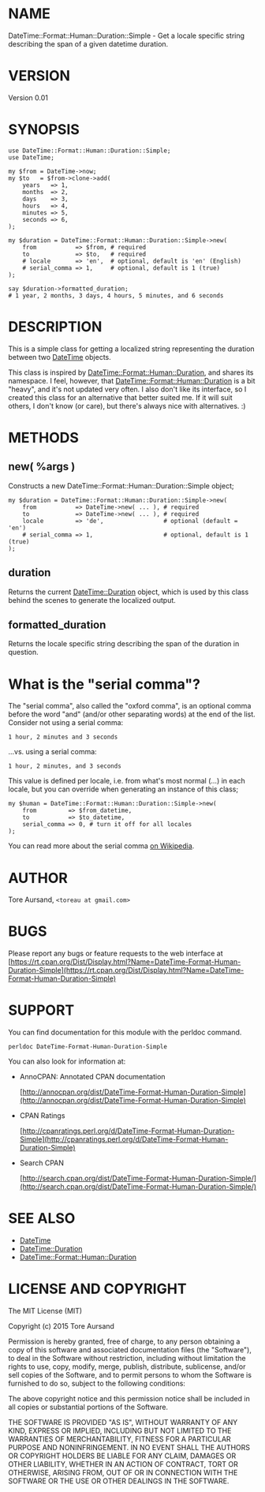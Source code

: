# NAME

DateTime::Format::Human::Duration::Simple - Get a locale specific string
describing the span of a given datetime duration.

# VERSION

Version 0.01

# SYNOPSIS

    use DateTime::Format::Human::Duration::Simple;
    use DateTime;

    my $from = DateTime->now;
    my $to   = $from->clone->add(
        years   => 1,
        months  => 2,
        days    => 3,
        hours   => 4,
        minutes => 5,
        seconds => 6,
    );

    my $duration = DateTime::Format::Human::Duration::Simple->new(
        from           => $from, # required
        to             => $to,   # required
        # locale       => 'en',  # optional, default is 'en' (English)
        # serial_comma => 1,     # optional, default is 1 (true)
    );

    say $duration->formatted_duration;
    # 1 year, 2 months, 3 days, 4 hours, 5 minutes, and 6 seconds

# DESCRIPTION

This is a simple class for getting a localized string representing the duration
between two [DateTime](https://metacpan.org/pod/DateTime) objects.

This class is inspired by [DateTime::Format::Human::Duration](https://metacpan.org/pod/DateTime::Format::Human::Duration), and shares its
namespace. I feel, however, that [DateTime::Format::Human::Duration](https://metacpan.org/pod/DateTime::Format::Human::Duration) is a bit
"heavy", and it's not updated very often. I also don't like its interface, so I
created this class for an alternative that better suited me. If it will suit
others, I don't know (or care), but there's always nice with alternatives. :)

# METHODS

## new( %args )

Constructs a new DateTime::Format::Human::Duration::Simple object;

    my $duration = DateTime::Format::Human::Duration::Simple->new(
        from           => DateTime->new( ... ), # required
        to             => DateTime->new( ... ), # required
        locale         => 'de',                 # optional (default = 'en')
        # serial_comma => 1,                    # optional, default is 1 (true)
    );

## duration

Returns the current [DateTime::Duration](https://metacpan.org/pod/DateTime::Duration) object, which is used by this class
behind the scenes to generate the localized output.

## formatted\_duration

Returns the locale specific string describing the span of the duration in
question.

# What is the "serial comma"?

The "serial comma", also called the "oxford comma", is an optional comma before
the word "and" (and/or other separating words) at the end of the list. Consider
not using a serial comma:

    1 hour, 2 minutes and 3 seconds

...vs. using a serial comma:

    1 hour, 2 minutes, and 3 seconds

This value is defined per locale, i.e. from what's most normal (...) in each
locale, but you can override when generating an instance of this class;

    my $human = DateTime::Format::Human::Duration::Simple->new(
        from         => $from_datetime,
        to           => $to_datetime,
        serial_comma => 0, # turn it off for all locales
    );

You can read more about the serial comma [on Wikipedia](https://en.wikipedia.org/wiki/Serial_comma).

# AUTHOR

Tore Aursand, `<toreau at gmail.com>`

# BUGS

Please report any bugs or feature requests to the web interface at [https://rt.cpan.org/Dist/Display.html?Name=DateTime-Format-Human-Duration-Simple](https://rt.cpan.org/Dist/Display.html?Name=DateTime-Format-Human-Duration-Simple)

# SUPPORT

You can find documentation for this module with the perldoc command.

    perldoc DateTime-Format-Human-Duration-Simple

You can also look for information at:

- AnnoCPAN: Annotated CPAN documentation

    [http://annocpan.org/dist/DateTime-Format-Human-Duration-Simple](http://annocpan.org/dist/DateTime-Format-Human-Duration-Simple)

- CPAN Ratings

    [http://cpanratings.perl.org/d/DateTime-Format-Human-Duration-Simple](http://cpanratings.perl.org/d/DateTime-Format-Human-Duration-Simple)

- Search CPAN

    [http://search.cpan.org/dist/DateTime-Format-Human-Duration-Simple/](http://search.cpan.org/dist/DateTime-Format-Human-Duration-Simple/)

# SEE ALSO

- [DateTime](https://metacpan.org/pod/DateTime)
- [DateTime::Duration](https://metacpan.org/pod/DateTime::Duration)
- [DateTime::Format::Human::Duration](https://metacpan.org/pod/DateTime::Format::Human::Duration)

# LICENSE AND COPYRIGHT

The MIT License (MIT)

Copyright (c) 2015 Tore Aursand

Permission is hereby granted, free of charge, to any person obtaining a copy
of this software and associated documentation files (the "Software"), to deal
in the Software without restriction, including without limitation the rights
to use, copy, modify, merge, publish, distribute, sublicense, and/or sell
copies of the Software, and to permit persons to whom the Software is
furnished to do so, subject to the following conditions:

The above copyright notice and this permission notice shall be included in all
copies or substantial portions of the Software.

THE SOFTWARE IS PROVIDED "AS IS", WITHOUT WARRANTY OF ANY KIND, EXPRESS OR
IMPLIED, INCLUDING BUT NOT LIMITED TO THE WARRANTIES OF MERCHANTABILITY,
FITNESS FOR A PARTICULAR PURPOSE AND NONINFRINGEMENT. IN NO EVENT SHALL THE
AUTHORS OR COPYRIGHT HOLDERS BE LIABLE FOR ANY CLAIM, DAMAGES OR OTHER
LIABILITY, WHETHER IN AN ACTION OF CONTRACT, TORT OR OTHERWISE, ARISING FROM,
OUT OF OR IN CONNECTION WITH THE SOFTWARE OR THE USE OR OTHER DEALINGS IN THE
SOFTWARE.
